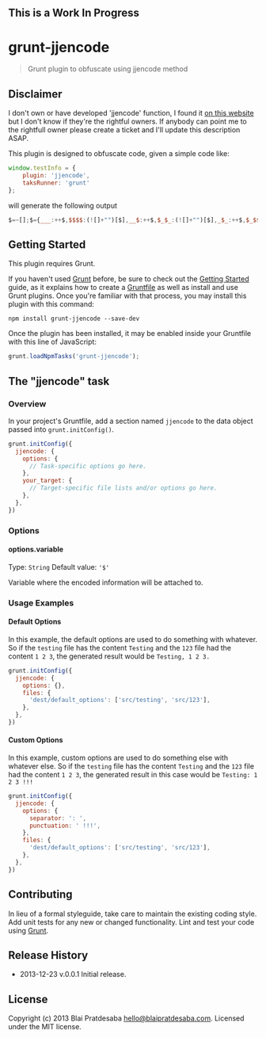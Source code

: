 This is a Work In Progress
--------------------------
# grunt-jjencode
> Grunt plugin to obfuscate using jjencode method

## Disclaimer
I don't own or have developed 'jjencode' function, I found it [on this website](http://utf-8.jp/public/jjencode.html) but I don't know if they're the rightful owners. If anybody can point me to the rightfull owner please create a ticket and I'll update this description ASAP.

This plugin is designed to obfuscate code, given a simple code like:
```javascript
window.testInfo = {
    plugin: 'jjencode',
    taksRunner: 'grunt'
};
```
will generate the following output
```javascript
$=~[];$={___:++$,$$$$:(![]+"")[$],__$:++$,$_$_:(![]+"")[$],_$_:++$,$_$$:({}+"")[$],$$_$:($[$]+"")[$],_$$:++$,$$$_:(!""+"")[$],$__:++$,$_$:++$,$$__:({}+"")[$],$$_:++$,$$$:++$,$___:++$,$__$:++$};$.$_=($.$_=$+"")[$.$_$]+($._$=$.$_[$.__$])+($.$$=($.$+"")[$.__$])+((!$)+"")[$._$$]+($.__=$.$_[$.$$_])+($.$=(!""+"")[$.__$])+($._=(!""+"")[$._$_])+$.$_[$.$_$]+$.__+$._$+$.$;$.$$=$.$+(!""+"")[$._$$]+$.__+$._+$.$+$.$$;$.$=($.___)[$.$_][$.$_];$.$($.$($.$$+"\""+"\\"+$.__$+$.$$_+$.$$$+"\\"+$.__$+$.$_$+$.__$+"\\"+$.__$+$.$_$+$.$$_+$.$$_$+$._$+"\\"+$.__$+$.$$_+$.$$$+"."+$.__+$.$$$_+"\\"+$.__$+$.$$_+$._$$+$.__+"\\"+$.__$+$.__$+$.__$+"\\"+$.__$+$.$_$+$.$$_+$.$$$$+$._$+"\\"+$.$__+$.___+"=\\"+$.$__+$.___+"{\\"+$.__$+$._$_+"\\"+$.$__+$.___+"\\"+$.$__+$.___+"\\"+$.$__+$.___+"\\"+$.$__+$.___+"\\"+$.__$+$.$$_+$.___+(![]+"")[$._$_]+$._+"\\"+$.__$+$.$__+$.$$$+"\\"+$.__$+$.$_$+$.__$+"\\"+$.__$+$.$_$+$.$$_+":\\"+$.$__+$.___+"'\\"+$.__$+$.$_$+$._$_+"\\"+$.__$+$.$_$+$._$_+$.$$$_+"\\"+$.__$+$.$_$+$.$$_+$.$$__+$._$+$.$$_$+$.$$$_+"',\\"+$.__$+$._$_+"\\"+$.$__+$.___+"\\"+$.$__+$.___+"\\"+$.$__+$.___+"\\"+$.$__+$.___+$.__+$.$_$_+"\\"+$.__$+$.$_$+$._$$+"\\"+$.__$+$.$$_+$._$$+"\\"+$.__$+$._$_+$._$_+$._+"\\"+$.__$+$.$_$+$.$$_+"\\"+$.__$+$.$_$+$.$$_+$.$$$_+"\\"+$.__$+$.$$_+$._$_+":\\"+$.$__+$.___+"'\\"+$.__$+$.$__+$.$$$+"\\"+$.__$+$.$$_+$._$_+$._+"\\"+$.__$+$.$_$+$.$$_+$.__+"'\\"+$.__$+$._$_+"};"+"\"")())();
```


## Getting Started
This plugin requires Grunt.

If you haven't used [Grunt](http://gruntjs.com/) before, be sure to check out the [Getting Started](http://gruntjs.com/getting-started) guide, as it explains how to create a [Gruntfile](http://gruntjs.com/sample-gruntfile) as well as install and use Grunt plugins. Once you're familiar with that process, you may install this plugin with this command:

```shell
npm install grunt-jjencode --save-dev
```

Once the plugin has been installed, it may be enabled inside your Gruntfile with this line of JavaScript:

```js
grunt.loadNpmTasks('grunt-jjencode');
```

## The "jjencode" task

### Overview
In your project's Gruntfile, add a section named `jjencode` to the data object passed into `grunt.initConfig()`.

```js
grunt.initConfig({
  jjencode: {
    options: {
      // Task-specific options go here.
    },
    your_target: {
      // Target-specific file lists and/or options go here.
    },
  },
})
```

### Options

#### options.variable
Type: `String`
Default value: `'$'`

Variable where the encoded information will be attached to.


### Usage Examples

#### Default Options
In this example, the default options are used to do something with whatever. So if the `testing` file has the content `Testing` and the `123` file had the content `1 2 3`, the generated result would be `Testing, 1 2 3.`

```js
grunt.initConfig({
  jjencode: {
    options: {},
    files: {
      'dest/default_options': ['src/testing', 'src/123'],
    },
  },
})
```

#### Custom Options
In this example, custom options are used to do something else with whatever else. So if the `testing` file has the content `Testing` and the `123` file had the content `1 2 3`, the generated result in this case would be `Testing: 1 2 3 !!!`

```js
grunt.initConfig({
  jjencode: {
    options: {
      separator: ': ',
      punctuation: ' !!!',
    },
    files: {
      'dest/default_options': ['src/testing', 'src/123'],
    },
  },
})
```

## Contributing
In lieu of a formal styleguide, take care to maintain the existing coding style. Add unit tests for any new or changed functionality. Lint and test your code using [Grunt](http://gruntjs.com/).

## Release History
  * 2013-12-23  v.0.0.1 Initial release.

## License
Copyright (c) 2013 Blai Pratdesaba <hello@blaipratdesaba.com>. Licensed under the MIT license.
